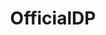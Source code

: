 ---
title: OfficialDP
crosslinks:
- youtubefactsbot
- autotldr
- youtubot
- drunkenpeasants
- SargonofAkkad
- The_Donald
- anti_gif_bot
- thedavidpakmanshow
- u_imguralbumbot
- BoxingStreams
- KotakuInAction
- MassdropBot
- autourbanbot
- tmsbmeta
- Anarchism
- livven
- videos
- REEEEEEEEEE
- publicmodlogs
- PoliticalHumor
---